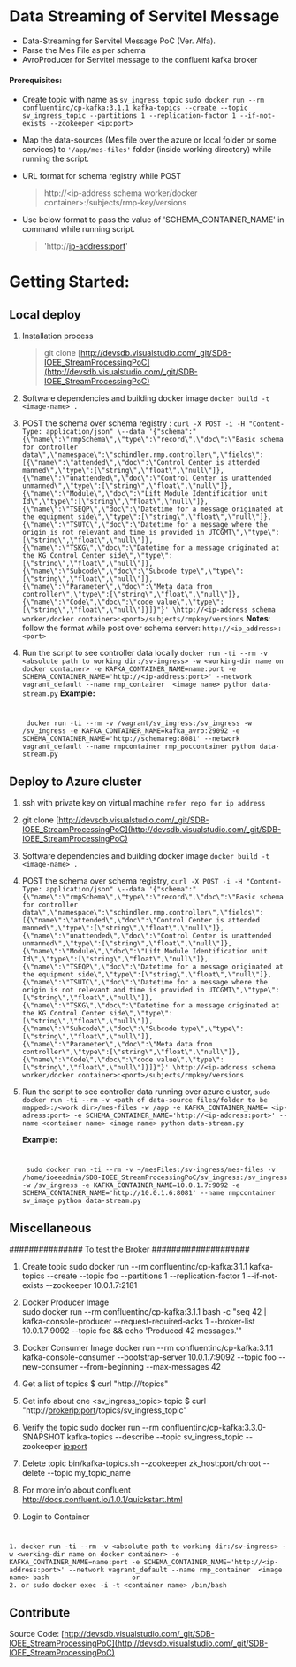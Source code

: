 # Data Streaming of Servitel Message 
* Data-Streaming for Servitel Message PoC (Ver. Alfa).
* Parse the Mes File as per schema
* AvroProducer for Servitel message to the confluent kafka broker
    
#### Prerequisites:
* Create topic with name as `sv_ingress_topic`
   `sudo docker run --rm confluentinc/cp-kafka:3.1.1 kafka-topics --create --topic sv_ingress_topic --partitions 1 --replication-factor 1 --if-not-exists --zookeeper <ip:port>`
* Map the data-sources (Mes file over the azure or local folder or some services) to `'/app/mes-files'` folder (inside working directory) while running the script.
   
* URL format for schema registry while POST   		
	>  http://<ip-address schema worker/docker container>:<port>/subjects/rmp-key/versions

* Use below format to pass the value of 'SCHEMA_CONTAINER_NAME' in command while running script.
   	> 'http://<ip-address:port>'

# Getting Started:
## Local deploy ##

1.	Installation process
   	> git clone [http://devsdb.visualstudio.com/_git/SDB-IOEE_StreamProcessingPoC](http://devsdb.visualstudio.com/_git/SDB-IOEE_StreamProcessingPoC)
   	
2.	Software dependencies and building docker image 
    `docker build -t <image-name> .`
3.  POST the schema over schema registry :
	`curl -X POST -i -H "Content-Type: application/json" \--data '{"schema":"{\"name\":\"rmpSchema\",\"type\":\"record\",\"doc\":\"Basic schema for controller data\",\"namespace\":\"schindler.rmp.controller\",\"fields\":[{\"name\":\"attended\",\"doc\":\"Control Center is attended manned\",\"type\":[\"string\",\"float\",\"null\"]},{\"name\":\"unattended\",\"doc\":\"Control Center is unattended unmanned\",\"type\":[\"string\",\"float\",\"null\"]},{\"name\":\"Module\",\"doc\":\"Lift Module Identification unit Id\",\"type\":[\"string\",\"float\",\"null\"]},{\"name\":\"TSEQP\",\"doc\":\"Datetime for a message originated at the equipment side\",\"type\":[\"string\",\"float\",\"null\"]},{\"name\":\"TSUTC\",\"doc\":\"Datetime for a message where the origin is not relevant and time is provided in UTCGMT\",\"type\":[\"string\",\"float\",\"null\"]},{\"name\":\"TSKG\",\"doc\":\"Datetime for a message originated at the KG Control Center side\",\"type\":[\"string\",\"float\",\"null\"]},{\"name\":\"Subcode\",\"doc\":\"Subcode type\",\"type\":[\"string\",\"float\",\"null\"]},{\"name\":\"Parameter\",\"doc\":\"Meta data from controller\",\"type\":[\"string\",\"float\",\"null\"]},{\"name\":\"Code\",\"doc\":\"code value\",\"type\":[\"string\",\"float\",\"null\"]}]}"}' \http://<ip-address schema worker/docker container>:<port>/subjects/rmpkey/versions`
    **Notes**: follow the format while post over schema server: `http://<ip_address>:<port>` 
4. Run the script to see controller data locally
    `docker run -ti --rm -v <absolute path to working dir:/sv-ingress> -w <working-dir name on docker container> -e KAFKA_CONTAINER_NAME=name:port -e SCHEMA_CONTAINER_NAME='http://<ip-address:port>' --network vagrant_default --name rmp_container  <image name> python data-stream.py`
	**Example:**
	#
		docker run -ti --rm -v /vagrant/sv_ingress:/sv_ingress -w /sv_ingress -e KAFKA_CONTAINER_NAME=kafka_avro:29092 -e SCHEMA_CONTAINER_NAME='http://schemareg:8081' --network vagrant_default --name rmpcontainer rmp_poccontainer python data-stream.py

## Deploy to Azure cluster
1. ssh with private key on virtual machine `refer repo for ip address`
2. git clone [http://devsdb.visualstudio.com/_git/SDB-IOEE_StreamProcessingPoC](http://devsdb.visualstudio.com/_git/SDB-IOEE_StreamProcessingPoC)

3.	Software dependencies and building docker image 
    `docker build -t <image-name> .`
    
4. POST the schema over schema registry,
    `curl -X POST -i -H "Content-Type: application/json" \--data '{"schema":"{\"name\":\"rmpSchema\",\"type\":\"record\",\"doc\":\"Basic schema for controller data\",\"namespace\":\"schindler.rmp.controller\",\"fields\":[{\"name\":\"attended\",\"doc\":\"Control Center is attended manned\",\"type\":[\"string\",\"float\",\"null\"]},{\"name\":\"unattended\",\"doc\":\"Control Center is unattended unmanned\",\"type\":[\"string\",\"float\",\"null\"]},{\"name\":\"Module\",\"doc\":\"Lift Module Identification unit Id\",\"type\":[\"string\",\"float\",\"null\"]},{\"name\":\"TSEQP\",\"doc\":\"Datetime for a message originated at the equipment side\",\"type\":[\"string\",\"float\",\"null\"]},{\"name\":\"TSUTC\",\"doc\":\"Datetime for a message where the origin is not relevant and time is provided in UTCGMT\",\"type\":[\"string\",\"float\",\"null\"]},{\"name\":\"TSKG\",\"doc\":\"Datetime for a message originated at the KG Control Center side\",\"type\":[\"string\",\"float\",\"null\"]},{\"name\":\"Subcode\",\"doc\":\"Subcode type\",\"type\":[\"string\",\"float\",\"null\"]},{\"name\":\"Parameter\",\"doc\":\"Meta data from controller\",\"type\":[\"string\",\"float\",\"null\"]},{\"name\":\"Code\",\"doc\":\"code value\",\"type\":[\"string\",\"float\",\"null\"]}]}"}' \http://<ip-address schema worker/docker container>:<port>/subjects/rmpkey/versions`
5. Run the script to see controller data running over azure cluster,
   `sudo docker run -ti --rm -v <path of data-source files/folder to be mapped>:/<work dir>/mes-files -w /app -e KAFKA_CONTAINER_NAME= <ip-adress:port> -e SCHEMA_CONTAINER_NAME='http://<ip-address:port>' --name <container name> <image name> python data-stream.py`

	**Example:**
	#
		sudo docker run -ti --rm -v ~/mesFiles:/sv-ingress/mes-files -v /home/ioeeadmin/SDB-IOEE_StreamProcessingPoC/sv_ingress:/sv_ingress -w /sv_ingress -e KAFKA_CONTAINER_NAME=10.0.1.7:9092 -e SCHEMA_CONTAINER_NAME='http://10.0.1.6:8081' --name rmpcontainer sv_image python data-stream.py
	
## Miscellaneous 
   
############### To test the Broker ####################
1. Create topic 
   sudo docker run --rm confluentinc/cp-kafka:3.1.1 kafka-topics --create --topic foo --partitions 1 --replication-factor 1 --if-not-exists --zookeeper 10.0.1.7:2181
2. Docker  Producer Image  
   sudo docker run --rm confluentinc/cp-kafka:3.1.1 bash -c "seq 42 | kafka-console-producer --request-required-acks 1 --broker-list 10.0.1.7:9092 --topic foo && echo 'Produced 42 messages.'"
3. Docker Consumer Image 
   docker run --rm confluentinc/cp-kafka:3.1.1 kafka-console-consumer --bootstrap-server 10.0.1.7:9092 --topic foo --new-consumer --from-beginning --max-messages 42
4. Get a list of topics
   $ curl "http://<broker ip:port>/topics"
5. Get info about one <sv_ingress_topic> topic
   $ curl "http://<brokerip:port>/topics/sv_ingress_topic"
6. Verify the topic 
    sudo docker run --rm confluentinc/cp-kafka:3.3.0-SNAPSHOT kafka-topics --describe --topic sv_ingress_topic --zookeeper <ip:port>
7. Delete topic
   bin/kafka-topics.sh --zookeeper zk_host:port/chroot --delete --topic my_topic_name
8. For more info about confluent
   http://docs.confluent.io/1.0.1/quickstart.html

9. Login to Container
#  
	1. docker run -ti --rm -v <absolute path to working dir:/sv-ingress> -w <working-dir name on docker container> -e KAFKA_CONTAINER_NAME=name:port -e SCHEMA_CONTAINER_NAME='http://<ip-address:port>' --network vagrant_default --name rmp_container  <image name> bash                     or
    2. or sudo docker exec -i -t <container name> /bin/bash

## Contribute
Source Code: [http://devsdb.visualstudio.com/_git/SDB-IOEE_StreamProcessingPoC](http://devsdb.visualstudio.com/_git/SDB-IOEE_StreamProcessingPoC)



